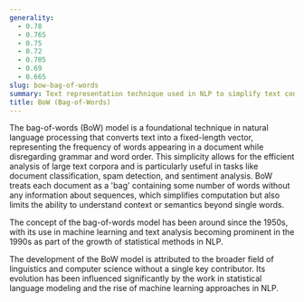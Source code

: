 ```yaml
---
generality:
  - 0.78
  - 0.765
  - 0.75
  - 0.72
  - 0.705
  - 0.69
  - 0.665
slug: bow-bag-of-words
summary: Text representation technique used in NLP to simplify text content by treating it as an unordered set of words.
title: BoW (Bag-of-Words)
---
```


The bag-of-words (BoW) model is a foundational technique in natural language processing that converts text into a fixed-length vector, representing the frequency of words appearing in a document while disregarding grammar and word order. This simplicity allows for the efficient analysis of large text corpora and is particularly useful in tasks like document classification, spam detection, and sentiment analysis. BoW treats each document as a 'bag' containing some number of words without any information about sequences, which simplifies computation but also limits the ability to understand context or semantics beyond single words.

The concept of the bag-of-words model has been around since the 1950s, with its use in machine learning and text analysis becoming prominent in the 1990s as part of the growth of statistical methods in NLP.

The development of the BoW model is attributed to the broader field of linguistics and computer science without a single key contributor. Its evolution has been influenced significantly by the work in statistical language modeling and the rise of machine learning approaches in NLP.
